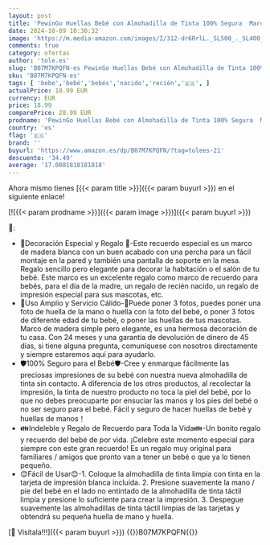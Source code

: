 ```yaml
---
layout: post
title: 'PewinGo Huellas Bebé con Almohadilla de Tinta 100% Segura  Marco Huella Bebe de Foto para Bebés y Niños Recién Nacidos'
date: 2024-10-09 10:30:32
image: 'https://m.media-amazon.com/images/I/312-dr6RrlL._SL500_._SL400_.jpg'
comments: true
category: ofertas
author: 'tole.es'
slug: 'B07M7KPQFN-es PewinGo Huellas Bebé con Almohadilla de Tinta 100% Segura...'
sku: 'B07M7KPQFN-es'
tags: [ 'bebe','bebé','bebés','nacido','recién','🇪🇸', ]
actualPrice: 18.99 EUR
currency: EUR
price: 18.99
comparePrice: 28.99 EUR
prodname: 'PewinGo Huellas Bebé con Almohadilla de Tinta 100% Segura  Marco Huella Bebe de Foto para Bebés y Niños Recién Nacidos'
country: 'es'
flag: '🇪🇸'
brand: ''
buyurl: 'https://www.amazon.es/dp/B07M7KPQFN/?tag=tolees-21'
descuento: '34.49'
average: '17.0081818181818'
---
```


Ahora mismo tienes [{{< param title >}}]({{< param buyurl >}}) en el siguiente enlace!

[![{{< param prodname >}}]({{< param image >}})]({{< param buyurl >}})

🔎:

- 🎁Decoración Especial y Regalo 🎁-Este recuerdo especial es un marco de madera blanca con un buen acabado con una percha para un fácil montaje en la pared y también una pantalla de soporte en la mesa. Regalo sencillo pero elegante para decorar la habitación o el salón de tu bebé. Este marco es un excelente regalo como marco de recuerdo para bebés, para el día de la madre, un regalo de recién nacido, un regalo de impresión especial para sus mascotas, etc.
- 💖Uso Amplio y Servicio Cálido-💖Puede poner 3 fotos, puedes poner una foto de huella de la mano o huella con la foto del bebé, o poner 3 fotos de diferente edad de tu bebé, o poner las huellas de tus mascotas. Marco de madera simple pero elegante, es una hermosa decoración de tu casa. Con 24 meses y una garantía de devolución de dinero de 45 días, si tiene alguna pregunta, comuníquese con nosotros directamente y siempre estaremos aquí para ayudarlo.
- 🛡️100% Seguro para el Bebé🛡️-Cree y enmarque fácilmente las preciosas impresiones de su bebé con nuestra nueva almohadilla de tinta sin contacto. A diferencia de los otros productos, al recolectar la impresión, la tinta de nuestro producto no toca la piel del bebé, por lo que no debes preocuparte por ensuciar las manos y los pies del bebé o no ser seguro para el bebé. Fácil y seguro de hacer huellas de bebé y huellas de manos！
- 👪Indeleble y Regalo de Recuerdo para Toda la Vida👪-Un bonito regalo y recuerdo del bebé de por vida. ¡Celebre este momento especial para siempre con este gran recuerdo! Es un regalo muy original para familiares / amigos que pronto van a tener un bebé o que ya lo tienen pequeño.
- 😊Fácil de Usar😊-1. Coloque la almohadilla de tinta limpia con tinta en la tarjeta de impresión blanca incluida. 2. Presione suavemente la mano / pie del bebé en el lado no entintado de la almohadilla de tinta táctil limpia y presione lo suficiente para crear la impresión. 3. Despegue suavemente las almohadillas de tinta táctil limpias de las tarjetas y obtendrá su pequeña huella de mano y huella.

[🛒 Visítala!!!]({{< param buyurl >}})
{{<world>}}B07M7KPQFN{{</world>}}

